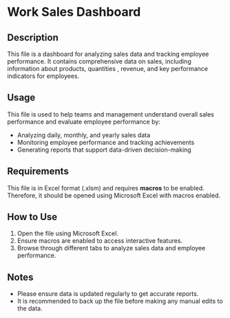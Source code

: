 # Work Sales Dashboard

## Description

This file is a dashboard for analyzing sales data and tracking employee performance. It contains comprehensive data on sales, including information about products, quantities , revenue, and key performance indicators for employees.

## Usage

This file is used to help teams and management understand overall sales performance and evaluate employee performance by:

- Analyzing daily, monthly, and yearly sales data
- Monitoring employee performance and tracking achievements
- Generating reports that support data-driven decision-making

## Requirements

This file is in Excel format (.xlsm) and requires **macros** to be enabled. Therefore, it should be opened using Microsoft Excel with macros enabled.

## How to Use

1. Open the file using Microsoft Excel.
2. Ensure macros are enabled to access interactive features.
3. Browse through different tabs to analyze sales data and employee performance.

## Notes

- Please ensure data is updated regularly to get accurate reports.
- It is recommended to back up the file before making any manual edits to the data.
